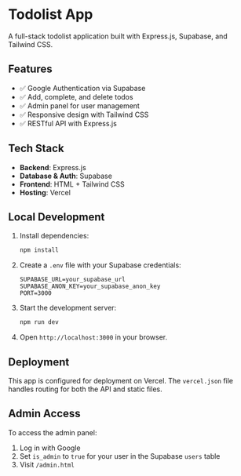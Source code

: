 # Todolist App

A full-stack todolist application built with Express.js, Supabase, and Tailwind CSS.

## Features

- ✅ Google Authentication via Supabase
- ✅ Add, complete, and delete todos
- ✅ Admin panel for user management
- ✅ Responsive design with Tailwind CSS
- ✅ RESTful API with Express.js

## Tech Stack

- **Backend**: Express.js
- **Database & Auth**: Supabase
- **Frontend**: HTML + Tailwind CSS
- **Hosting**: Vercel

## Local Development

1. Install dependencies:
   ```bash
   npm install
   ```

2. Create a `.env` file with your Supabase credentials:
   ```
   SUPABASE_URL=your_supabase_url
   SUPABASE_ANON_KEY=your_supabase_anon_key
   PORT=3000
   ```

3. Start the development server:
   ```bash
   npm run dev
   ```

4. Open `http://localhost:3000` in your browser.

## Deployment

This app is configured for deployment on Vercel. The `vercel.json` file handles routing for both the API and static files.

## Admin Access

To access the admin panel:
1. Log in with Google
2. Set `is_admin` to `true` for your user in the Supabase `users` table
3. Visit `/admin.html`
